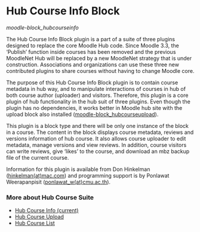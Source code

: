 # Hub Course Info Block
*moodle-block_hubcourseinfo*

The Hub Course Info Block plugin is a part of a suite of three plugins designed to replace the core Moodle Hub code. Since Moodle 3.3, the ‘Publish’ function inside courses has been removed and the previous MoodleNet Hub will be replaced by a new MoodleNet strategy that is under construction. Associations and organizations can use these three new contributed plugins to share courses without having to change Moodle core.

The purpose of this Hub Course Info Block plugin is to contain course metadata in hub way, and to manipulate interactions of courses in hub of both course author (uploader) and visitors. Therefore, this plugin is a core plugin of hub functionality in the hub suit of three plugins. Even though the plugin has no dependencies, it works better in Moodle hub site with the upload block also installed ([moodle-block_hubcourseupload](https://github.com/ponlawat-w/moodle-block_hubcourseupload)).

This plugin is a block type and there will be only one instance of the block in a course. The content in the block displays course metadata, reviews and versions information of hub course. It also allows course uploader to edit metadata, manage versions and view reviews. In addition, course visitors can write reviews, give ‘likes’ to the course, and download an mbz backup file of the current course.

Information for this plugin is available from Don Hinkelman ([hinkelman(at)mac.com](mailto:hinkelman@mac.com)) and programming support is by Ponlawat Weerapanpisit ([ponlawat_w(at)cmu.ac.th](mailto:ponlawat_w@cmu.ac.th)).

### More about Hub Course Suite

- [Hub Course Info (current)](https://github.com/ponlawat-w/moodle-block_hubcourseinfo)
- [Hub Course Upload](https://github.com/ponlawat-w/moodle-block_hubcourseupload)
- [Hub Course List](https://github.com/ponlawat-w/moodle-block_hubcourselist)